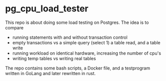 # pg_cpu_load_tester
This repo is about doing some load testing on Postgres.
The idea is to compare
* running statements with and without transaction control
* empty transactions vs a simple query (select 1) a table read, and a table write
* running workload on identical hardware, increasing the number of cpu's
* writing temp tables vs writing real tables

The repo contains some bash scripts, a Docker file, and a testprogram written in GoLang and later rewritten in rust.
